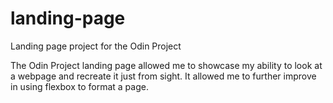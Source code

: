 # landing-page
Landing page project for the Odin Project

The Odin Project landing page allowed me to showcase my ability to look at a webpage and recreate it just from sight. It allowed me to further improve in using flexbox to format a page. 
